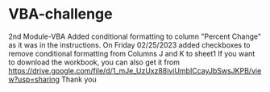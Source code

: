 # VBA-challenge
2nd Module-VBA
Added conditional formatting to column "Percent Change" as it was in the instructions.
On Friday 02/25/2023 added checkboxes to remove conditional formatting from Columns J and K to sheet1
If you want to download the workbook, you can also get it from 
https://drive.google.com/file/d/1_mJe_UzUxz88iviUmbICcayJbSwsJKPB/view?usp=sharing
Thank you
